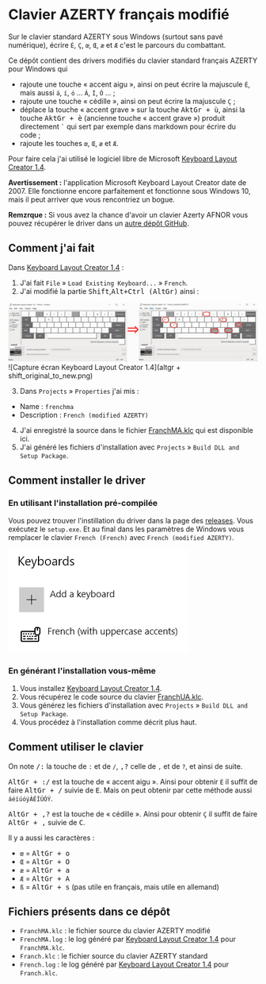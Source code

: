 # Clavier AZERTY français modifié

Sur le clavier standard AZERTY sous Windows (surtout sans pavé numérique), écrire `É`, `Ç`, `œ`, `Œ`, `æ` et `Æ` c'est le parcours du combattant.

Ce dépôt contient des drivers modifiés du clavier standard français AZERTY pour Windows qui
- rajoute une touche « accent aigu », ainsi on peut écrire la majuscule `É`, mais aussi `á`, `í`, `ó` ... `Á`, `Í`, `Ó` ... ;
- rajoute une touche « cédille », ainsi on peut écrire la majuscule `Ç` ;
- déplace la touche « accent grave » sur la touche <kbd>AktGr + ù</kbd>, ainsi la touche <kbd>AktGr + è</kbd> (ancienne touche « accent grave ») produit directement <code>`</code> qui sert par exemple dans markdown pour écrire du code ;
- rajoute les touches `œ`, `Œ`, `æ` et `Æ`.


Pour faire cela j'ai utilisé le logiciel libre de Microsoft [Keyboard Layout Creator 1.4](https://www.microsoft.com/en-us/download/details.aspx?id=22339).

**Avertissement :** l'application Microsoft Keyboard Layout Creator date de 2007. Elle fonctionne encore parfaitement et fonctionne sous Windows 10, mais il peut arriver que vous rencontriez un bogue.

**Remzrque :** Si vous avez la chance d'avoir un clavier Azerty AFNOR vous pouvez récupérer le driver dans un [autre dépôt GitHub](https://github.com/springcomp/optimized-azerty-win).

## Comment j'ai fait

Dans [Keyboard Layout Creator 1.4](https://www.microsoft.com/en-us/download/details.aspx?id=22339) :

1. J'ai fait `File` » `Load Existing Keyboard...` » `French`.
2. J'ai modifié la partie <kbd>Shift</kbd>,<kbd>Alt+Ctrl (AltGr)</kbd> ainsi :

![Capture écran Keyboard Layout Creator 1.4](altgr_original_to_new.png)
![Capture écran Keyboard Layout Creator 1.4](altgr + shift_original_to_new.png)

3. Dans `Projects` » `Properties` j'ai mis :

- Name : `frenchma`
- Description : `French (modified AZERTY)`

4. J'ai enregistré la source dans le fichier [FranchMA.klc](FranchMA.klc) qui est disponible ici.
5. J'ai généré les fichiers d'installation avec `Projects` » `Build DLL and Setup Package`.


## Comment installer le driver

### En utilisant l'installation pré-compilée

Vous pouvez trouver l'instillation du driver dans la page des [releases](https://github.com/kpym/frenchua/releases/latest). Vous exécutez le `setup.exe`. Et au final dans les paramètres de Windows vous remplacer le clavier `French (French)` avec `French (modified AZERTY)`.

![Les paramètres Windows du clavier](windows_setup.png)

### En générant l'installation vous-même

1. Vous installez [Keyboard Layout Creator 1.4](https://www.microsoft.com/en-us/download/details.aspx?id=22339).
2. Vous récupérez le code source du clavier [FranchUA.klc](FranchMA.klc).
3. Vous générez les fichiers d'installation avec `Projects` » `Build DLL and Setup Package`.
4. Vous procédez à l'installation comme décrit plus haut.

## Comment utiliser le clavier

On note <kbd>/:</kbd> la touche de `:` et de `/`, <kbd>,?</kbd> celle de `,` et de `?`, et ainsi de suite.

<kbd>AltGr + :/</kbd> est la touche de « accent aigu ». Ainsi pour obtenir `É` il suffit de faire <kbd>AltGr + /</kbd> suivie de <kbd>E</kbd>. Mais on peut obtenir par cette méthode aussi `áéíúóýÁÉÍÚÓÝ`.

<kbd>AltGr + ,?</kbd> est la touche de « cédille ». Ainsi pour obtenir `Ç` il suffit de faire <kbd>AltGr + ,</kbd> suivie de <kbd>C</kbd>.

Il y a aussi les caractères :

- `œ` = <kbd>AltGr + o</kbd>
- `Œ` = <kbd>AltGr + O</kbd>
- `æ` = <kbd>AltGr + a</kbd>
- `Æ` = <kbd>AltGr + A</kbd>
- `ß` = <kbd>AltGr + s</kbd> (pas utile en français, mais utile en allemand)

## Fichiers présents dans ce dépôt

- `FranchMA.klc` : le fichier source du clavier AZERTY modifié
- `FrenchMA.log` : le log généré par [Keyboard Layout Creator 1.4](https://www.microsoft.com/en-us/download/details.aspx?id=22339) pour `FranchMA.klc`.
- `Franch.klc` : le fichier source du clavier AZERTY standard
- `French.log` : le log généré par [Keyboard Layout Creator 1.4](https://www.microsoft.com/en-us/download/details.aspx?id=22339) pour `Franch.klc`.
